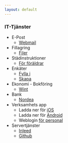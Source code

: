 ```yaml
---
layout: default	
---
```

### IT-Tjänster
* E-Post
  * [Webmail](https://mail.barnlaten.se)
* Fillagring
  * [Filer](https://filer.barnlaten.se)
* Städinstruktioner
  * [För föräldrar](https://barnlaten.se/clean)
* Enkäter
  * [Fylla i](https://forms.barnlaten.se)
  * [Skapa](https://forms.barnlaten.se/admin) 
* Ekonomi - Bokföring
  * [Wint](https://superkoll.wint.se>)
* Bank
  * [Nordea](https://nordera.se)
* Verksamhets app
  * Ladda ner för [iOS](https://apps.apple.com/se/app/tyra-f%C3%B6rskoleappen/id1040888794)
  * Ladda ner för [Android](https://play.google.com/store/apps/details?id=se.bayou.android.tyra)
  * Weblogin [för personal](https://login.tyra.io)
* Servertjänster
  * [Inleed](https://login.inleed.net)
  * [Github](https://github.com/barnlaten)